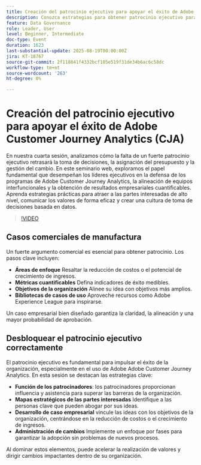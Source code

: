 ```yaml
---
title: Creación del patrocinio ejecutivo para apoyar el éxito de Adobe Customer Journey Analytics
description: Conozca estrategias para obtener patrocinio ejecutivo para el éxito de Adobe Customer Journey Analytics. Impulse la alineación, asegure los presupuestos y fomente la toma de decisiones basada en datos.
feature: Data Governance
role: Leader, User
level: Beginner, Intermediate
doc-type: Event
duration: 1623
last-substantial-update: 2025-08-19T00:00:00Z
jira: KT-18767
source-git-commit: 2f118841f4332bcf105e519f31de34b6ac6c58dc
workflow-type: tm+mt
source-wordcount: '263'
ht-degree: 0%

---
```



# Creación del patrocinio ejecutivo para apoyar el éxito de Adobe Customer Journey Analytics (CJA)

En nuestra cuarta sesión, analizamos cómo la falta de un fuerte patrocinio ejecutivo retrasará la toma de decisiones, la asignación del presupuesto y la gestión del cambio. En este seminario web, exploramos el papel fundamental que desempeñan los líderes ejecutivos en la defensa de los programas de Adobe Customer Journey Analytics, la alineación de equipos interfuncionales y la obtención de resultados empresariales cuantificables. Aprenda estrategias prácticas para atraer a las partes interesadas de alto nivel, comunicar los valores de forma eficaz y crear una cultura de toma de decisiones basada en datos.

>[!VIDEO](https://video.tv.adobe.com/v/3470857/?learn=on&enablevpops&captions=spa)

## Casos comerciales de manufactura

Un fuerte argumento comercial es esencial para obtener patrocinio. Los pasos clave incluyen:

* **Áreas de enfoque** Resaltar la reducción de costos o el potencial de crecimiento de ingresos.
* **Métricas cuantificables** Defina indicadores de éxito medibles.
* **Objetivos de la organización** Alinee su idea con objetivos más amplios.
* **Bibliotecas de casos de uso** Aproveche recursos como Adobe Experience League para inspirarse.

Un caso empresarial bien diseñado garantiza la claridad, la alineación y una mayor probabilidad de aprobación.

## Desbloquear el patrocinio ejecutivo correctamente

El patrocinio ejecutivo es fundamental para impulsar el éxito de la organización, especialmente en el uso de Adobe Adobe Customer Journey Analytics. En esta sesión se destacan las estrategias clave:

* **Función de los patrocinadores**: los patrocinadores proporcionan influencia y asistencia para superar las barreras de la organización.
* **Mapas estratégicos de las partes interesadas** Identifique a las personas clave que pueden abogar por sus ideas.
* **Desarrollo de caso empresarial** vincule las ideas con los objetivos de la organización, centrándose en la reducción de costos o el crecimiento de ingresos.
* **Administración de cambios** Implemente un enfoque por fases para garantizar la adopción sin problemas de nuevos procesos.

Al dominar estos elementos, puede acelerar la realización de valores y dirigir cambios impactantes dentro de su organización.
